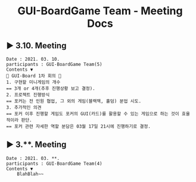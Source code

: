 <h1 align='center'>GUI-BoardGame Team - Meeting Docs</h1>

## ▶ 3.10. Meeting
    Date : 2021. 03. 10.
    participants : GUI-BoardGame Team(5)
    Contents ▼
    🧨 GUI-Board 1차 회의 🧨
    1. 구현할 미니게임의 개수
    == 3개 or 4개(추후 진행상황 보고 결정).
    2. 프로젝트 진행방식
    == 포커는 전 인원 협업, 그 외의 게임(블랙잭, 홀덤) 분업 시도.
    3. 추가적인 의견
    == 포커 이후 진행할 게임도 포커의 GUI(카드)를 활용할 수 있는 게임으로 하는 것이 효율적이라 판단.
    == 포커 관련 자세한 역할 분담은 03월 17일 21시에 진행하기로 결정.

## ▶ 3.**. Meeting
    Date : 2021. 03. **.
    participants : GUI-BoardGame Team(4)
    Contents ▼
        BlahBlah~~
